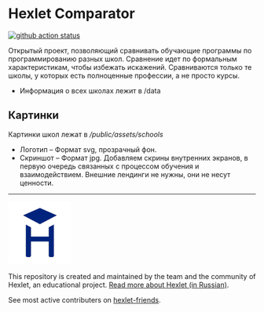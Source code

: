 # Hexlet Comparator

[![github action status](https://github.com/hexlet/hexlet-comparator/workflows/Main/badge.svg)](https://actions-badge.atrox.dev/hexlet/hexlet-comparator/goto?ref=main)

Открытый проект, позволяющий сравнивать обучающие программы по программированию разных школ. Сравнение идет по формальным характеристикам, чтобы избежать искажений. Сравниваются только те школы, у которых есть полноценные профессии, а не просто курсы.

* Информация о всех школах лежит в /data

## Картинки

Картинки школ лежат в */public/assets/schools*

* Логотип – Формат svg, прозрачный фон.
* Скриншот – Формат jpg. Добавляем скрины внутренних экранов, в первую очередь связанных с процессом обучения и взаимодействием. Внешние лендинги не нужны, они не несут ценности.

---

[![Hexlet Ltd. logo](https://raw.githubusercontent.com/Hexlet/assets/master/images/hexlet_logo128.png)](https://ru.hexlet.io/pages/about?utm_source=github&utm_medium=link&utm_campaign=exercises-javascript)

This repository is created and maintained by the team and the community of Hexlet, an educational project. [Read more about Hexlet (in Russian)](https://ru.hexlet.io/pages/about?utm_source=github&utm_medium=link&utm_campaign=hexlet-comparator).


See most active contributers on [hexlet-friends](https://friends.hexlet.io/).
